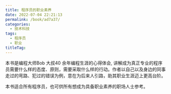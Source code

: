 ```yaml
---
title: 程序员的职业素养
date: 2022-07-04 22:21:13
permalink: /book/ad7a37/
categories:
  - 技术科技
tags:
  - 程序员
  - 职业
titleTag: 
---
```


本书是编程大师Bob 大叔40 余年编程生涯的心得体会, 讲解成为真正专业的程序员需要什么样的态度、原则，需要采取什么样的行动。作者以自己以及身边的同事走过的弯路、犯过的错误为例，意在为后来人引路，助其职业生涯迈上更高台阶。

本书适合所有程序员，也可供所有想成为具备职业素养的职场人士参考。

<!-- more -->

<BookShelf
album="https://cdn.staticaly.com/gh/jonsam-ng/image-hosting@master/oxygen-space/image.5zm15rq4yo80.webp"
:pages="219"
link="https://www.aliyundrive.com/s/SMst8nHySQc"
douban="https://book.douban.com/subject/11614538/"
author="Robert C.Martin"
publisher="人民邮电出版社"
intro="本书是编程大师Bob 大叔40 余年编程生涯的心得体会, 讲解成为真正专业的程序员需要什么样的态度、原则，需要采取什么样的行动。作者以自己以及身边的同事走过的弯路、犯过的错误为例，意在为后来人引路，助其职业生涯迈上更高台阶。"
lang="中文"
/>
